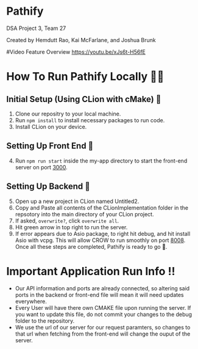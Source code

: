 # Pathify
DSA Project 3, Team 27

Created by Hemdutt Rao, Kai McFarlane, and Joshua Brunk

#Video Feature Overview
https://youtu.be/xJs6t-H56fE

# How To Run Pathify Locally 👨‍💻

## Initial Setup (Using CLion with cMake) 📖
1) Clone our repositry to your local machine.
2) Run ```npm install``` to install necessary packages to run code.
3) Install CLion on your device.

## Setting Up Front End 🎨
4) Run ```npm run start``` inside the my-app directory to start the front-end server on port [3000](http://localhost:3000/).

## Setting Up Backend 🛜
5) Open up a new project in CLion named Untitled2.
6) Copy and Paste all contents of the CLionImplementation folder in the repsotory into the main directory of your CLion project.
7) If asked, ```overwrite?```, click ```overwrite all```.
8) Hit green arrow in top right to run the server.
9) If error appears due to Asio package, to right hit debug, and hit install Asio with vcpg. This will allow CROW to run smoothly on port [8008](http://0.0.0.0:8008/).
Once all these steps are completed, Pathify is ready to go 🚀.

# Important Application Run Info ‼️
* Our API information and ports are already connected, so altering said ports in the backend or front-end file will mean it will need updates everywhere.
* Every User will have there own CMAKE file upon running the server. If you want to update this file, do not commit your changes to the debug folder to the repository.
* We use the url of our server for our request paramters, so changes to that url when fetching from the front-end will change the ouput of the server.


